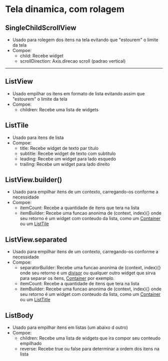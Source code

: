 # Tela dinamica, com rolagem

## SingleChildScrollView
- Usado para rolegem dos itens na tela evitando que "estourem" o limite da tela
- Compoe:
    - child: Recebe widget
    - scrollDirection: Axis.direcao scroll (padrao vertical)
---
## ListView
- Usado empilhar os itens em formato de lista evitando assim que "estourem" o limite da tela
- Compoe:
    - children: Recebe uma lista de widgets
## ListTile
- Usado para itens de lista
- Compoe:
    -   title: Recebe widget de texto par titulo
    -   subtitle: Recebe widget de texto com subtitulo
    -   leading: Recebe um widget para lado esquedo
    -   trailing: Recebe um widget para lado direito
## ListView.builder()
- Usado para empilhar itens de um contexto, carregando-os conforme a necessidade
- Compoe:
    - itemCount: Recebe a quantidade de itens que tera na lista
    - itemBuilder: Recebe uma funcao anonima de (context, index){} onde seu retorno é um widget com conteudo da lista, como um [Container](./WidgetGeral.md#container) ou um [ListTile](./Scroll_List.md#listtile)
## ListView.separated
- Usado para empilhar itens de um contexto, carregando-os conforme a necessidade
- Compoe:
    - separatorBuilder: Recebe uma funcao anonima de (context, index){} onde seu retorno é um [divisor](./WidgetsTree.md#divider) ou qualquer outro widget que sirva para separar os itens, [Container](./WidgetGeral.md#container) por exemplo.
    - itemCount: Recebe a quantidade de itens que tera na lista
    - itemBuilder: Recebe uma funcao anonima de (context, index){} onde seu retorno é um widget com conteudo da lista, como um [Container](./WidgetGeral.md#container) ou um [ListTitle](./Scroll_List.md#listtitle)
## ListBody
- Usado para empilhar itens em listas (um abaixo d outro)
- Compoe:
    - children: Recebe uma lista de widgets que ira compor seu conteudo empilhado
    - reverse: Recebe true ou false para determinar a ordem dos itens na lista
